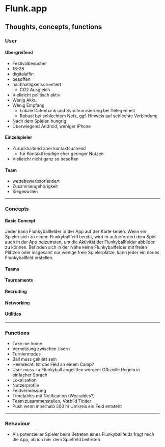# Flunk.app
## Thoughts, concepts, functions
### User 
#### Übergreifend
- Festivalbesucher
- 18-28
- digitalaffin
- besoffen
- nachhaltigkeitsorientiert
    - CO2 Ausgleich
- Vielleicht politisch aktiv
- Wenig Akku
- Wenig Empfang
    - Lokale Datenbank und Synchronisierung bei Gelegenheit
    - Robust bei schlechtem Netz, ggf. Hinweis auf schlechte Verbindung
- Nach dem Spielen hungrig
- Überwiegend Android, weniger iPhone
    
#### Einzelspieler
- Zurückhaltend aber kontaktsuchend
    - für Kontaktfreudige eher geringer Nutzen
- Vielleicht nicht ganz so besoffen

#### Team
- wettebewerbsorientiert
- Zusammengehörigkeit
- Siegeswillen
        
***

### Concepts
#### Basic Concept
Jeder kann Flunkyballfelder in der App auf der Karte sehen. Wenn ein Spieler sich zu einem Flunkyballfeld begibt, wird er aufgefordert dem Spiel auch in der App beizutreten, um die Aktivität der Flunkyballfelder abbilden zu können. Befinden sich in der Nähe keine Flunkyballfelder mit freien Plätzen oder insgesamt nur wenige freie Spielerplätze, kann jeder ein neues Flunkyballfeld erstellen.

#### Teams

#### Tournaments

#### Recruiting

#### Networking

#### Utilities

***


### Functions
- Take me home
- Vernetzung zwischen Usern
- Turniermodus
- Ball muss geklärt sein
- Heimrecht: Ist das Feld an einem Camp?
- User muss zu Flunkyball angelitten werden: Offizielle Regeln in einfacher Sprach
- Lokalisation
- Nutzerprofile
- Feldvermessung
- Timetables mit Notification (Wearables?)
- Team zusammenstellen, Vorbild Tinder
- Push wenn innerhalb 300 m Umkreis ein Feld entsteht

***

### Behaviour
- Als potenzieller Spieler beim Betreten eines Flunkyballfelds fragt mich die App, ob ich hier dem Spielfeld beitreten
